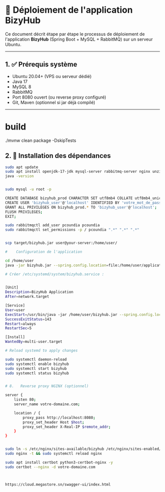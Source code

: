 # 🚀 Déploiement de l'application BizyHub

Ce document décrit étape par étape le processus de déploiement de l'application **BizyHub** (Spring Boot + MySQL +
RabbitMQ) sur un serveur Ubuntu.

---

## 1. ✅ Prérequis système

- Ubuntu 20.04+ (VPS ou serveur dédié)
- Java 17
- MySQL 8
- RabbitMQ
- Port 8080 ouvert (ou reverse proxy configuré)
- Git, Maven (optionnel si jar déjà compilé)

---

# build

./mvnw clean package -DskipTests

## 2. 🧱 Installation des dépendances

```bash
sudo apt update
sudo apt install openjdk-17-jdk mysql-server rabbitmq-server nginx unzip -y
java -version


sudo mysql -u root -p

CREATE DATABASE bizyhub_prod CHARACTER SET utf8mb4 COLLATE utf8mb4_unicode_ci;
CREATE USER 'bizyhub_user'@'localhost' IDENTIFIED BY 'votre_mot_de_passe';
GRANT ALL PRIVILEGES ON bizyhub_prod.* TO 'bizyhub_user'@'localhost';
FLUSH PRIVILEGES;
EXIT;

sudo rabbitmqctl add_user pcoundia pcoundia
sudo rabbitmqctl set_permissions -p / pcoundia ".*" ".*" ".*"


scp target/bizyhub.jar user@your-server:/home/user/

#    Configuration de l'application

cd /home/user
java -jar bizyhub.jar --spring.config.location=file:/home/user/application-prod.properties

# Créer /etc/systemd/system/bizyhub.service :
 

[Unit]
Description=BizyHub Application
After=network.target

[Service]
User=user
ExecStart=/usr/bin/java -jar /home/user/bizyhub.jar --spring.config.location=file:/home/user/application-prod.properties
SuccessExitStatus=143
Restart=always
RestartSec=5

[Install]
WantedBy=multi-user.target

# Reload systemd to apply changes

sudo systemctl daemon-reload
sudo systemctl enable bizyhub
sudo systemctl start bizyhub
sudo systemctl status bizyhub


# 8.   Reverse proxy NGINX (optionnel)

server {
    listen 80;
    server_name votre-domaine.com;

    location / {
        proxy_pass http://localhost:8080;
        proxy_set_header Host $host;
        proxy_set_header X-Real-IP $remote_addr;
    }
}


sudo ln -s /etc/nginx/sites-available/bizyhub /etc/nginx/sites-enabled/
sudo nginx -t && sudo systemctl reload nginx

sudo apt install certbot python3-certbot-nginx -y
sudo certbot --nginx -d votre-domaine.com



https://cloud.megastore.sn/swagger-ui/index.html